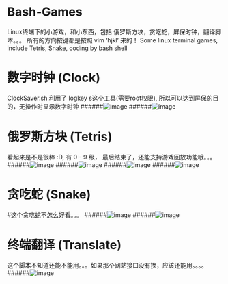Bash-Games
===========
Linux终端下的小游戏，和小东西，包括 俄罗斯方块，贪吃蛇，屏保时钟，翻译脚本。。。
所有的方向按键都是按照 vim ‘hjkl’ 来的！ 
Some linux terminal games, include Tetris, Snake, coding by bash shell

数字时钟 (Clock)
================
ClockSaver.sh 利用了 logkey s这个工具(需要root权限), 所以可以达到屏保的目的，无操作时显示数字时钟
######![image](https://github.com/liungkejin/Bash-Games/tree/master/images/clock1.png)
######![image](https://github.com/liungkejin/Bash-Games/tree/master/images/clock2.png)

俄罗斯方块 (Tetris)
===================
看起来是不是很棒 :D, 有 0 - 9 级， 最后结束了，还能支持游戏回放功能哦。。。
######![image](https://github.com/liungkejin/Bash-Games/tree/master/images/tetris1.png)
######![image](https://github.com/liungkejin/Bash-Games/tree/master/images/tetris2.png)
######![image](https://github.com/liungkejin/Bash-Games/tree/master/images/tetris3.png)
######![image](https://github.com/liungkejin/Bash-Games/tree/master/images/tetris4.png)


贪吃蛇 (Snake)
=================
#这个贪吃蛇不怎么好看。。。
######![image](https://github.com/liungkejin/Bash-Games/tree/master/images/snake1.png)
######![image](https://github.com/liungkejin/Bash-Games/tree/master/images/snake2.png)


终端翻译 (Translate)
====================
这个脚本不知道还能不能用。。。如果那个网站接口没有换，应该还能用。。。。
######![image](https://github.com/liungkejin/Bash-Games/tree/master/images/translate.png)

